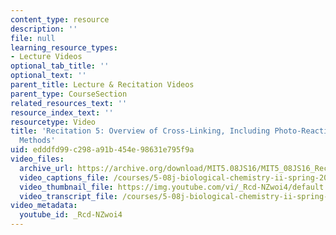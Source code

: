 ```yaml
---
content_type: resource
description: ''
file: null
learning_resource_types:
- Lecture Videos
optional_tab_title: ''
optional_text: ''
parent_title: Lecture & Recitation Videos
parent_type: CourseSection
related_resources_text: ''
resource_index_text: ''
resourcetype: Video
title: 'Recitation 5: Overview of Cross-Linking, Including Photo-Reactive Cross-Linking
  Methods'
uid: edddfd99-c298-a91b-454e-98631e795f9a
video_files:
  archive_url: https://archive.org/download/MIT5.08JS16/MIT5_08JS16_Recitation_05_300k.mp4
  video_captions_file: /courses/5-08j-biological-chemistry-ii-spring-2016/00d6d12e679c51e8845547cb273c7adb_Rcd-NZwoi4.vtt
  video_thumbnail_file: https://img.youtube.com/vi/_Rcd-NZwoi4/default.jpg
  video_transcript_file: /courses/5-08j-biological-chemistry-ii-spring-2016/fae5809de80a515e64b4539e4d5553de_Rcd-NZwoi4.pdf
video_metadata:
  youtube_id: _Rcd-NZwoi4
---
```

